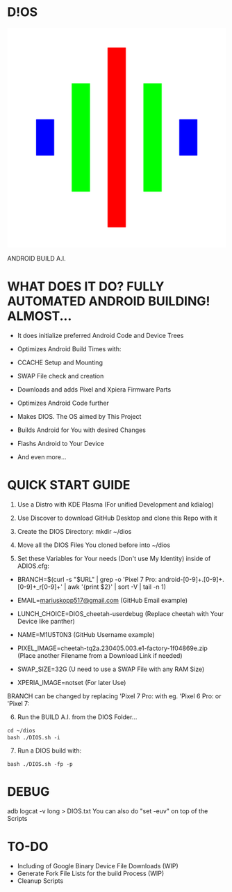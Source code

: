 <p align="center">

# D!OS

![DIOS IMAGE](https://github.com/DEV-ICE-SOFTWARE-TECHNOLOGIES/DIOS/blob/main/DIOS.png)

ANDROID BUILD A.I.

</p>

# WHAT DOES IT DO? FULLY AUTOMATED ANDROID BUILDING! ALMOST...

- It does initialize preferred Android Code and Device Trees

- Optimizes Android Build Times with:
- CCACHE Setup and Mounting
- SWAP File check and creation

- Downloads and adds Pixel and Xpiera Firmware Parts

- Optimizes Android Code further

- Makes DIOS. The OS aimed by This Project

- Builds Android for You with desired Changes

- Flashs Android to Your Device

- And even more...


# QUICK START GUIDE

1. Use a Distro with KDE Plasma (For unified Development and kdialog)

2. Use Discover to download GitHub Desktop and clone this Repo with it

3. Create the DIOS Directory: mkdir ~/dios

4. Move all the DIOS Files You cloned before into ~/dios

5.  Set these Variables for Your needs (Don't use My Identity) inside of ADIOS.cfg:

- BRANCH=$(curl -s "$URL" | grep -o 'Pixel 7 Pro: android-[0-9]\+\.[0-9]\+\.[0-9]\+_r[0-9]\+' | awk '{print $2}' | sort -V | tail -n 1)

- EMAIL=mariuskopp517@gmail.com (GitHub Email example)

- LUNCH_CHOICE=DIOS_cheetah-userdebug (Replace cheetah with Your Device like panther)

- NAME=M1U5T0N3 (GitHub Username example)

- PIXEL_IMAGE=cheetah-tq2a.230405.003.e1-factory-1f04869e.zip (Place another Filename from a Download Link if needed)

- SWAP_SIZE=32G (U need to use a SWAP File with any RAM Size)

- XPERIA_IMAGE=notset (For later Use)


BRANCH can be changed by replacing 'Pixel 7 Pro: with eg. 'Pixel 6 Pro: or 'Pixel 7:


6. Run the BUILD A.I. from the DIOS Folder...
```
cd ~/dios
bash ./DIOS.sh -i
```

7. Run a DIOS build with:
```
bash ./DIOS.sh -fp -p
```
# DEBUG

adb logcat -v long > DIOS.txt 
You can also do "set -euv" on top of the Scripts

# TO-DO

- Including of Google Binary Device File Downloads (WIP)
- Generate Fork File Lists for the build Process (WIP)
- Cleanup Scripts